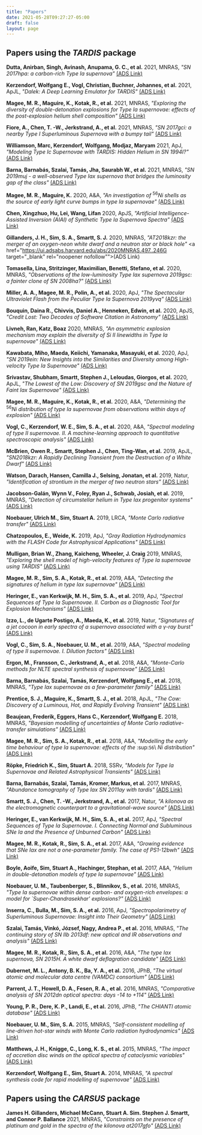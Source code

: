```yaml
---
title: "Papers"
date: 2021-05-28T09:27:27-05:00
draft: false
layout: page
---
```

## Papers using the *TARDIS* package

**Dutta, Anirban, Singh, Avinash, Anupama, G. C., et al.** 2021, MNRAS, *"SN 2017hpa: a carbon-rich Type Ia supernova"* <a href="https://ui.adsabs.harvard.edu/abs/2021MNRAS.503..896D" target="_blank" rel="noopener nofollow">(ADS Link)</a>


**Kerzendorf, Wolfgang E., Vogl, Christian, Buchner, Johannes, et al.** 2021, ApJL, *"Dalek: A Deep Learning Emulator for TARDIS"* <a href="https://ui.adsabs.harvard.edu/abs/2021ApJ...910L..23K" target="_blank" rel="noopener nofollow">(ADS Link)</a>


**Magee, M. R., Maguire, K., Kotak, R., et al.** 2021, MNRAS, *"Exploring the diversity of double-detonation explosions for Type Ia supernovae: effects of the post-explosion helium shell composition"* <a href="https://ui.adsabs.harvard.edu/abs/2021MNRAS.502.3533M" target="_blank" rel="noopener nofollow">(ADS Link)</a>


**Fiore, A., Chen, T. -W., Jerkstrand, A., et al.** 2021, MNRAS, *"SN 2017gci: a nearby Type I Superluminous Supernova with a bumpy tail"* <a href="https://ui.adsabs.harvard.edu/abs/2021MNRAS.502.2120F" target="_blank" rel="noopener nofollow">(ADS Link)</a>


**Williamson, Marc, Kerzendorf, Wolfgang, Modjaz, Maryam** 2021, ApJ, *"Modeling Type Ic Supernovae with TARDIS: Hidden Helium in SN 1994I?"* <a href="https://ui.adsabs.harvard.edu/abs/2021ApJ...908..150W" target="_blank" rel="noopener nofollow">(ADS Link)</a>


**Barna, Barnabás, Szalai, Tamás, Jha, Saurabh W., et al.** 2021, MNRAS, *"SN 2019muj - a well-observed Type Iax supernova that bridges the luminosity gap of the class"* <a href="https://ui.adsabs.harvard.edu/abs/2021MNRAS.501.1078B" target="_blank" rel="noopener nofollow">(ADS Link)</a>


**Magee, M. R., Maguire, K.** 2020, A&A, *"An investigation of* <sup>56</sup>*Ni shells as the source of early light curve bumps in type Ia supernovae"* <a href="https://ui.adsabs.harvard.edu/abs/2020A&A...642A.189M" target="_blank" rel="noopener nofollow">(ADS Link)</a>


**Chen, Xingzhuo, Hu, Lei, Wang, Lifan** 2020, ApJS, *"Artificial Intelligence-Assisted Inversion (AIAI) of Synthetic Type Ia Supernova Spectra"* <a href="https://ui.adsabs.harvard.edu/abs/2020ApJS..250...12C" target="_blank" rel="noopener nofollow">(ADS Link)</a>


**Gillanders, J. H., Sim, S. A., Smartt, S. J.** 2020, MNRAS, *"AT2018kzr: the merger of an oxygen-neon white dwarf and a neutron star or black hole"* <a href="https://ui.adsabs.harvard.edu/abs/2020MNRAS.497..246G target="_blank" rel="noopener nofollow"">(ADS Link)</a>


**Tomasella, Lina, Stritzinger, Maximilian, Benetti, Stefano, et al.** 2020, MNRAS, *"Observations of the low-luminosity Type Iax supernova 2019gsc: a fainter clone of SN 2008ha?"* <a href="https://ui.adsabs.harvard.edu/abs/2020MNRAS.496.1132T" target="_blank" rel="noopener nofollow">(ADS Link)</a>


**Miller, A. A., Magee, M. R., Polin, A., et al.** 2020, ApJ, *"The Spectacular Ultraviolet Flash from the Peculiar Type Ia Supernova 2019yvq"* <a href="https://ui.adsabs.harvard.edu/abs/2020ApJ...898...56M" target="_blank" rel="noopener nofollow">(ADS Link)</a>


**Bouquin, Daina R., Chivvis, Daniel A., Henneken, Edwin, et al.** 2020, ApJS, *"Credit Lost: Two Decades of Software Citation in Astronomy"* <a href="https://ui.adsabs.harvard.edu/abs/2020ApJS..249....8B" target="_blank" rel="noopener nofollow">(ADS Link)</a>


**Livneh, Ran, Katz, Boaz** 2020, MNRAS, *"An asymmetric explosion mechanism may explain the diversity of Si II linewidths in Type Ia supernovae"* <a href="https://ui.adsabs.harvard.edu/abs/2020MNRAS.494.5811L" target="_blank" rel="noopener nofollow">(ADS Link)</a>


**Kawabata, Miho, Maeda, Keiichi, Yamanaka, Masayuki, et al.** 2020, ApJ, *"SN 2019ein: New Insights into the Similarities and Diversity among High-velocity Type Ia Supernovae"* <a href="https://ui.adsabs.harvard.edu/abs/2020ApJ...893..143K" target="_blank" rel="noopener nofollow">(ADS Link)</a>


**Srivastav, Shubham, Smartt, Stephen J., Leloudas, Giorgos, et al.** 2020, ApJL, *"The Lowest of the Low: Discovery of SN 2019gsc and the Nature of Faint Iax Supernovae"* <a href="https://ui.adsabs.harvard.edu/abs/2020ApJ...892L..24S" target="_blank" rel="noopener nofollow">(ADS Link)</a>


**Magee, M. R., Maguire, K., Kotak, R., et al.** 2020, A&A, *"Determining the* <sup>56</sup>*Ni distribution of type Ia supernovae from observations within days of explosion"* <a href="https://ui.adsabs.harvard.edu/abs/2020A&A...634A..37M" target="_blank" rel="noopener nofollow">(ADS Link)</a>


**Vogl, C., Kerzendorf, W. E., Sim, S. A., et al.** 2020, A&A, *"Spectral modeling of type II supernovae. II. A machine-learning approach to quantitative spectroscopic analysis"* <a href="https://ui.adsabs.harvard.edu/abs/2020A&A...633A..88V" target="_blank" rel="noopener nofollow">(ADS Link)</a>


**McBrien, Owen R., Smartt, Stephen J., Chen, Ting-Wan, et al.** 2019, ApJL, *"SN2018kzr: A Rapidly Declining Transient from the Destruction of a White Dwarf"* <a href="https://ui.adsabs.harvard.edu/abs/2019ApJ...885L..23M" target="_blank" rel="noopener nofollow">(ADS Link)</a>


**Watson, Darach, Hansen, Camilla J., Selsing, Jonatan, et al.** 2019, Natur, *"Identification of strontium in the merger of two neutron stars"* <a href="https://ui.adsabs.harvard.edu/abs/2019Natur.574..497W" target="_blank" rel="noopener nofollow">(ADS Link)</a>


**Jacobson-Galán, Wynn V., Foley, Ryan J., Schwab, Josiah, et al.** 2019, MNRAS, *"Detection of circumstellar helium in Type Iax progenitor systems"* <a href="https://ui.adsabs.harvard.edu/abs/2019MNRAS.487.2538J" target="_blank" rel="noopener nofollow">(ADS Link)</a>


**Noebauer, Ulrich M., Sim, Stuart A.** 2019, LRCA, *"Monte Carlo radiative transfer"* <a href="https://ui.adsabs.harvard.edu/abs/2019LRCA....5....1N" target="_blank" rel="noopener nofollow">(ADS Link)</a>


**Chatzopoulos, E., Weide, K.** 2019, ApJ, *"Gray Radiation Hydrodynamics with the FLASH Code for Astrophysical Applications"* <a href="https://ui.adsabs.harvard.edu/abs/2019ApJ...876..148C" target="_blank" rel="noopener nofollow">(ADS Link)</a>


**Mulligan, Brian W., Zhang, Kaicheng, Wheeler, J. Craig** 2019, MNRAS, *"Exploring the shell model of high-velocity features of Type Ia supernovae using TARDIS"* <a href="https://ui.adsabs.harvard.edu/abs/2019MNRAS.484.4785M" target="_blank" rel="noopener nofollow">(ADS Link)</a>


**Magee, M. R., Sim, S. A., Kotak, R., et al.** 2019, A&A, *"Detecting the signatures of helium in type Iax supernovae"* <a href="https://ui.adsabs.harvard.edu/abs/2019A&A...622A.102M" target="_blank" rel="noopener nofollow">(ADS Link)</a>


**Heringer, E., van Kerkwijk, M. H., Sim, S. A., et al.** 2019, ApJ, *"Spectral Sequences of Type Ia Supernovae. II. Carbon as a Diagnostic Tool for Explosion Mechanisms"* <a href="https://ui.adsabs.harvard.edu/abs/2019ApJ...871..250H" target="_blank" rel="noopener nofollow">(ADS Link)</a>


**Izzo, L., de Ugarte Postigo, A., Maeda, K., et al.** 2019, Natur, *"Signatures of a jet cocoon in early spectra of a supernova associated with a γ-ray burst"* <a href="https://ui.adsabs.harvard.edu/abs/2019Natur.565..324I" target="_blank" rel="noopener nofollow">(ADS Link)</a>


**Vogl, C., Sim, S. A., Noebauer, U. M., et al.** 2019, A&A, *"Spectral modeling of type II supernovae. I. Dilution factors"* <a href="https://ui.adsabs.harvard.edu/abs/2019A&A...621A..29V" target="_blank" rel="noopener nofollow">(ADS Link) </a>


**Ergon, M., Fransson, C., Jerkstrand, A., et al.** 2018, A&A, *"Monte-Carlo methods for NLTE spectral synthesis of supernovae"* <a href="https://ui.adsabs.harvard.edu/abs/2018A&A...620A.156E" target="_blank" rel="noopener nofollow">(ADS Link) </a>


**Barna, Barnabás, Szalai, Tamás, Kerzendorf, Wolfgang E., et al.** 2018, MNRAS, *"Type Iax supernovae as a few-parameter family"* <a href="https://ui.adsabs.harvard.edu/abs/2018MNRAS.480.3609B" target="_blank" rel="noopener nofollow">(ADS Link)</a>


**Prentice, S. J., Maguire, K., Smartt, S. J., et al.** 2018, ApJL, *"The Cow: Discovery of a Luminous, Hot, and Rapidly Evolving Transient"* <a href="https://ui.adsabs.harvard.edu/abs/2018ApJ...865L...3P" target="_blank" rel="noopener nofollow">(ADS Link)</a>


**Beaujean, Frederik, Eggers, Hans C., Kerzendorf, Wolfgang E.** 2018, MNRAS, *"Bayesian modelling of uncertainties of Monte Carlo radiative-transfer simulations"* <a href="https://ui.adsabs.harvard.edu/abs/2018MNRAS.477.3425B" target="_blank" rel="noopener nofollow">(ADS Link)</a>


**Magee, M. R., Sim, S. A., Kotak, R., et al.** 2018, A&A, *"Modelling the early time behaviour of type Ia supernovae: effects of the* :sup:`56`\ *Ni distribution"* <a href="https://ui.adsabs.harvard.edu/abs/2018A&A...614A.115M" target="_blank" rel="noopener nofollow">(ADS Link)</a>


**Röpke, Friedrich K., Sim, Stuart A.** 2018, SSRv, *"Models for Type Ia Supernovae and Related Astrophysical Transients"* <a href="https://ui.adsabs.harvard.edu/abs/2018SSRv..214...72R" target="_blank" rel="noopener nofollow">(ADS Link)</a>


**Barna, Barnabás, Szalai, Tamás, Kromer, Markus, et al.** 2017, MNRAS, *"Abundance tomography of Type Iax SN 2011ay with tardis"* <a href="https://ui.adsabs.harvard.edu/abs/2017MNRAS.471.4865B" target="_blank" rel="noopener nofollow">(ADS Link)</a>


**Smartt, S. J., Chen, T. -W., Jerkstrand, A., et al.** 2017, Natur, *"A kilonova as the electromagnetic counterpart to a gravitational-wave source"* <a href="https://ui.adsabs.harvard.edu/abs/2017Natur.551...75S" target="_blank" rel="noopener nofollow">(ADS Link)</a>


**Heringer, E., van Kerkwijk, M. H., Sim, S. A., et al.** 2017, ApJ, *"Spectral Sequences of Type Ia Supernovae. I. Connecting Normal and Subluminous SNe Ia and the Presence of Unburned Carbon"* <a href="https://ui.adsabs.harvard.edu/abs/2017ApJ...846...15H" target="_blank" rel="noopener nofollow">(ADS Link)</a>


**Magee, M. R., Kotak, R., Sim, S. A., et al.** 2017, A&A, *"Growing evidence that SNe Iax are not a one-parameter family. The case of PS1-12bwh"* <a href="https://ui.adsabs.harvard.edu/abs/2017A&A...601A..62M" target="_blank" rel="noopener nofollow">(ADS Link)</a>


**Boyle, Aoife, Sim, Stuart A., Hachinger, Stephan, et al.** 2017, A&A, *"Helium in double-detonation models of type Ia supernovae"* <a href="https://ui.adsabs.harvard.edu/abs/2017A&A...599A..46B" target="_blank" rel="noopener nofollow">(ADS Link)</a>


**Noebauer, U. M., Taubenberger, S., Blinnikov, S., et al.** 2016, MNRAS, *"Type Ia supernovae within dense carbon- and oxygen-rich envelopes: a model for `Super-Chandrasekhar' explosions?"* <a href="https://ui.adsabs.harvard.edu/abs/2016MNRAS.463.2972N" target="_blank" rel="noopener nofollow">(ADS Link)</a>


**Inserra, C., Bulla, M., Sim, S. A., et al.** 2016, ApJ, *"Spectropolarimetry of Superluminous Supernovae: Insight into Their Geometry"* <a href="https://ui.adsabs.harvard.edu/abs/2016ApJ...831...79I" target="_blank" rel="noopener nofollow">(ADS Link)</a>


**Szalai, Tamás, Vinkó, József, Nagy, Andrea P., et al.** 2016, MNRAS, *"The continuing story of SN IIb 2013df: new optical and IR observations and analysis"* <a href="https://ui.adsabs.harvard.edu/abs/2016MNRAS.460.1500S" target="_blank" rel="noopener nofollow">(ADS Link)</a>


**Magee, M. R., Kotak, R., Sim, S. A., et al.** 2016, A&A, *"The type Iax supernova, SN 2015H. A white dwarf deflagration candidate"* <a href="https://ui.adsabs.harvard.edu/abs/2016A&A...589A..89M" target="_blank" rel="noopener nofollow">(ADS Link)</a>


**Dubernet, M. L., Antony, B. K., Ba, Y. A., et al.** 2016, JPhB, *"The virtual atomic and molecular data centre (VAMDC) consortium"* <a href="https://ui.adsabs.harvard.edu/abs/2016JPhB...49g4003D" target="_blank" rel="noopener nofollow">(ADS Link)</a>


**Parrent, J. T., Howell, D. A., Fesen, R. A., et al.** 2016, MNRAS, *"Comparative analysis of SN 2012dn optical spectra: days -14 to +114"* <a href="https://ui.adsabs.harvard.edu/abs/2016MNRAS.457.3702P" target="_blank" rel="noopener nofollow">(ADS Link)</a>


**Young, P. R., Dere, K. P., Landi, E., et al.** 2016, JPhB, *"The CHIANTI atomic database"* <a href="https://ui.adsabs.harvard.edu/abs/2016JPhB...49g4009Y" target="_blank" rel="noopener nofollow">(ADS Link)</a>


**Noebauer, U. M., Sim, S. A.** 2015, MNRAS, *"Self-consistent modelling of line-driven hot-star winds with Monte Carlo radiation hydrodynamics"* <a href="https://ui.adsabs.harvard.edu/abs/2015MNRAS.453.3120N" target="_blank" rel="noopener nofollow">(ADS Link) </a>


**Matthews, J. H., Knigge, C., Long, K. S., et al.** 2015, MNRAS, *"The impact of accretion disc winds on the optical spectra of cataclysmic variables"* <a href="https://ui.adsabs.harvard.edu/abs/2015MNRAS.450.3331M" target="_blank" rel="noopener nofollow">(ADS Link)</a>


**Kerzendorf, Wolfgang E., Sim, Stuart A.** 2014, MNRAS, *"A spectral synthesis code for rapid modelling of supernovae"* <a href="https://ui.adsabs.harvard.edu/abs/2014MNRAS.440..387K" target="_blank" rel="noopener nofollow">(ADS Link)</a>


## Papers using the *CARSUS* package

**James H. Gillanders, Michael McCann, Stuart A. Sim. Stephen J. Smartt, and Connor P. Ballance** 2021, MNRAS, *"Constraints on the presence of platinum and gold in the spectra of the kilonova at2017gfo"* <a href="https://ui.adsabs.harvard.edu/abs/2021MNRAS.506.3560G" target="_blank" rel="noopener nofollow">(ADS Link)</a>